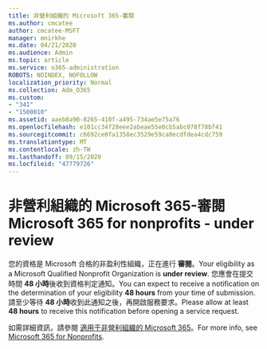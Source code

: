 ```yaml
---
title: 非營利組織的 Microsoft 365-審閱
ms.author: cmcatee
author: cmcatee-MSFT
manager: mnirkhe
ms.date: 04/21/2020
ms.audience: Admin
ms.topic: article
ms.service: o365-administration
ROBOTS: NOINDEX, NOFOLLOW
localization_priority: Normal
ms.collection: Adm_O365
ms.custom:
- "341"
- "1500010"
ms.assetid: aaeb8a90-8265-410f-a495-734ae5e75a76
ms.openlocfilehash: e101cc34f28eee2abeae55e0cb5abc078f78bf41
ms.sourcegitcommit: c6692ce0fa1358ec3529e59ca0ecdfdea4cdc759
ms.translationtype: MT
ms.contentlocale: zh-TW
ms.lasthandoff: 09/15/2020
ms.locfileid: "47779726"
---
```

# <a name="microsoft-365-for-nonprofits---under-review"></a><span data-ttu-id="445ad-102">非營利組織的 Microsoft 365-審閱</span><span class="sxs-lookup"><span data-stu-id="445ad-102">Microsoft 365 for nonprofits - under review</span></span>

<span data-ttu-id="445ad-103">您的資格是 Microsoft 合格的非盈利性組織，正在進行 **審閱**。</span><span class="sxs-lookup"><span data-stu-id="445ad-103">Your eligibility as a Microsoft Qualified Nonprofit Organization is **under review**.</span></span> <span data-ttu-id="445ad-104">您應會在提交時間 **48 小時**後收到資格判定通知。</span><span class="sxs-lookup"><span data-stu-id="445ad-104">You can expect to receive a notification on the determination of your eligibility **48 hours** from your time of submission.</span></span> <span data-ttu-id="445ad-105">請至少等待 **48 小時**收到此通知之後，再開啟服務要求。</span><span class="sxs-lookup"><span data-stu-id="445ad-105">Please allow at least **48 hours** to receive this notification before opening a service request.</span></span> 

<span data-ttu-id="445ad-106">如需詳細資訊，請參閱 [適用于非營利組織的 Microsoft 365](https://www.microsoft.com/nonprofits/microsoft-365)。</span><span class="sxs-lookup"><span data-stu-id="445ad-106">For more info, see [Microsoft 365 for Nonprofits](https://www.microsoft.com/nonprofits/microsoft-365).</span></span> 
